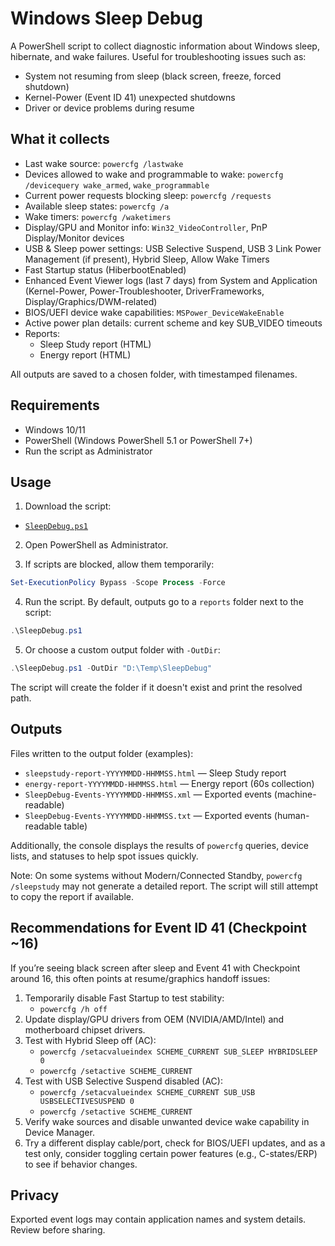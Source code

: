 # Windows Sleep Debug

A PowerShell script to collect diagnostic information about Windows sleep, hibernate, and wake failures.
Useful for troubleshooting issues such as:

- System not resuming from sleep (black screen, freeze, forced shutdown)
- Kernel-Power (Event ID 41) unexpected shutdowns
- Driver or device problems during resume

## What it collects

- Last wake source: `powercfg /lastwake`
- Devices allowed to wake and programmable to wake: `powercfg /devicequery wake_armed`, `wake_programmable`
- Current power requests blocking sleep: `powercfg /requests`
- Available sleep states: `powercfg /a`
- Wake timers: `powercfg /waketimers`
- Display/GPU and Monitor info: `Win32_VideoController`, PnP Display/Monitor devices
- USB & Sleep power settings: USB Selective Suspend, USB 3 Link Power Management (if present), Hybrid Sleep, Allow Wake Timers
- Fast Startup status (HiberbootEnabled)
- Enhanced Event Viewer logs (last 7 days) from System and Application (Kernel-Power, Power-Troubleshooter, DriverFrameworks, Display/Graphics/DWM-related)
- BIOS/UEFI device wake capabilities: `MSPower_DeviceWakeEnable`
- Active power plan details: current scheme and key SUB_VIDEO timeouts
- Reports:
  - Sleep Study report (HTML)
  - Energy report (HTML)

All outputs are saved to a chosen folder, with timestamped filenames.

## Requirements

- Windows 10/11
- PowerShell (Windows PowerShell 5.1 or PowerShell 7+)
- Run the script as Administrator

## Usage

1) Download the script:

- [`SleepDebug.ps1`](./SleepDebug.ps1)

2) Open PowerShell as Administrator.

3) If scripts are blocked, allow them temporarily:

```powershell
Set-ExecutionPolicy Bypass -Scope Process -Force
```

4) Run the script. By default, outputs go to a `reports` folder next to the script:

```powershell
.\SleepDebug.ps1
```

5) Or choose a custom output folder with `-OutDir`:

```powershell
.\SleepDebug.ps1 -OutDir "D:\Temp\SleepDebug"
```

The script will create the folder if it doesn't exist and print the resolved path.

## Outputs

Files written to the output folder (examples):

- `sleepstudy-report-YYYYMMDD-HHMMSS.html` — Sleep Study report
- `energy-report-YYYYMMDD-HHMMSS.html` — Energy report (60s collection)
- `SleepDebug-Events-YYYYMMDD-HHMMSS.xml` — Exported events (machine-readable)
- `SleepDebug-Events-YYYYMMDD-HHMMSS.txt` — Exported events (human-readable table)

Additionally, the console displays the results of `powercfg` queries, device lists, and statuses to help spot issues quickly.

Note: On some systems without Modern/Connected Standby, `powercfg /sleepstudy` may not generate a detailed report. The script will still attempt to copy the report if available.

## Recommendations for Event ID 41 (Checkpoint ~16)

If you’re seeing black screen after sleep and Event 41 with Checkpoint around 16, this often points at resume/graphics handoff issues:

1. Temporarily disable Fast Startup to test stability:
   - `powercfg /h off`
2. Update display/GPU drivers from OEM (NVIDIA/AMD/Intel) and motherboard chipset drivers.
3. Test with Hybrid Sleep off (AC):
   - `powercfg /setacvalueindex SCHEME_CURRENT SUB_SLEEP HYBRIDSLEEP 0`
   - `powercfg /setactive SCHEME_CURRENT`
4. Test with USB Selective Suspend disabled (AC):
   - `powercfg /setacvalueindex SCHEME_CURRENT SUB_USB USBSELECTIVESUSPEND 0`
   - `powercfg /setactive SCHEME_CURRENT`
5. Verify wake sources and disable unwanted device wake capability in Device Manager.
6. Try a different display cable/port, check for BIOS/UEFI updates, and as a test only, consider toggling certain power features (e.g., C-states/ERP) to see if behavior changes.

## Privacy

Exported event logs may contain application names and system details. Review before sharing.
